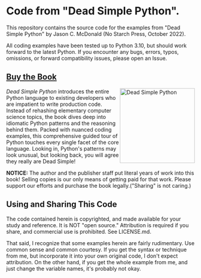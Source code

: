 # Code from "Dead Simple Python".

This repository contains the source code for the examples from
"Dead Simple Python" by Jason C. McDonald (No Starch Press, October 2022).

All coding examples have been tested up to Python 3.10, but should work forward to the latest Python. If you encounter any bugs, errors, typos, omissions, or forward compatibility issues, please open an Issue.

## [Buy the Book](https://nostarch.com/dead-simple-python)

<img src=https://nostarch.com/sites/default/files/styles/uc_product_full/public/dead-simple-python_front.png alt="Dead Simple Python" width=200px align=right />

*Dead Simple Python* introduces the entire Python language to existing developers who are impatient to write production code. Instead of rehashing elementary computer science topics, the book dives deep into idiomatic Python patterns and the reasoning behind them. Packed with nuanced coding examples, this comprehensive guided tour of Python touches every single facet of the core language. Looking in, Python's patterns may look unusual, but looking back, you will agree they really are Dead Simple!

**NOTICE:** The author and the publisher staff put literal years of work into this book! Selling copies is our only means of getting paid for that work. Please support our efforts and purchase the book legally.("Sharing" is not caring.)

## Using and Sharing This Code

The code contained herein is copyrighted, and made available for your study and
reference. It is NOT "open source." Attribution is required if you share, and
commercial use is prohibited. See LICENSE.md.

That said, I recognize that some examples herein are fairly rudimentary. Use
common sense and common courtesy. If you get the syntax or technique from me,
but incorporate it into your own original code, I don't expect attribution.
On the other hand, if you get the whole example from me, and just
change the variable names, it's probably not okay.
